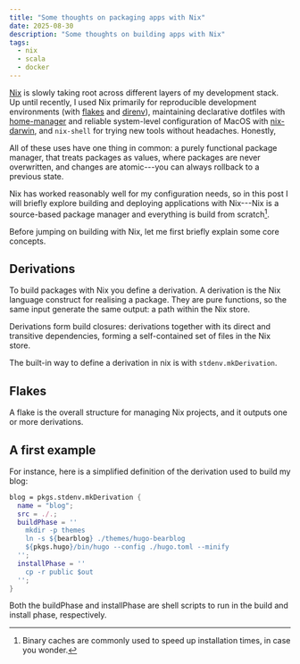 ```yaml
---
title: "Some thoughts on packaging apps with Nix"
date: 2025-08-30
description: "Some thoughts on building apps with Nix"
tags:
  - nix
  - scala
  - docker
---
```


[Nix] is slowly taking root across different layers of my development stack. Up
until recently, I used Nix primarily for reproducible development environments
(with [flakes] and [direnv]), maintaining declarative dotfiles with
[home-manager] and reliable system-level configuration of MacOS with
[nix-darwin], and `nix-shell` for trying new tools without headaches. Honestly, 

All of these uses have one thing in common: a purely functional package manager, that
treats packages as values, where packages are never overwritten, and changes are
atomic---you can always rollback to a previous state.

Nix has worked reasonably well for my configuration needs, so in this post I
will briefly explore building and deploying applications with Nix---Nix is a
source-based package manager and everything is build from scratch[^1].

Before jumping on building with Nix, let me first briefly explain some core concepts.

## Derivations

To build packages with Nix you define a derivation. A derivation is the Nix
language construct for realising a package. They are pure functions, so the same
input generate the same output: a path within the Nix store.

Derivations form build closures: derivations together with its direct and
transitive dependencies, forming a self-contained set of files in the Nix store.

The built-in way to define a derivation in nix is with `stdenv.mkDerivation`.

## Flakes

A flake is the overall structure for managing Nix projects, and it outputs one
or more derivations.

## A first example

For instance, here is a simplified definition of the derivation used to build my
blog:

```nix
blog = pkgs.stdenv.mkDerivation {
  name = "blog";
  src = ./.;
  buildPhase = ''
    mkdir -p themes
    ln -s ${bearblog} ./themes/hugo-bearblog
    ${pkgs.hugo}/bin/hugo --config ./hugo.toml --minify
  '';
  installPhase = ''
    cp -r public $out
  '';
}
```

Both the buildPhase and installPhase are shell scripts to run in the build and install phase, respectively.



[Nix]: https://nixos.org/
[flakes]: https://zero-to-nix.com/concepts/flakes/
[direnv]: https://direnv.net/
[home-manager]: https://github.com/nix-community/home-manager
[nix-darwin]: https://github.com/nix-darwin/nix-darwin

[^1]: Binary caches are commonly used to speed up installation times, in case you
    wonder.
